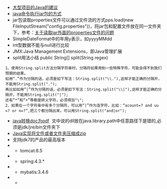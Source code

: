 - [大型项目的Java的建议](https://blog.csdn.net/r1037/article/details/78355844)
- [java命令执行jar包的方式](https://www.cnblogs.com/zpbolgs/p/7267384.html)
- jar包读取properties文件可以通过文件流的方式pps.load(new FileInputStream("config.properties"))，将jar包和配置文件放在同一文件夹下，参考：[关于读取jar外面的properties文件的问题](https://blog.csdn.net/j2ee_me/article/details/5817711)
- SimpleDateFormat中的年用y表示，如yyyyMMdd
- int型数据不能与null进行比较
- JMX:Java Management Extensions，即Java管理扩展
- split用法小结 public String[] split(String regex)
```
1、使用String.split方法分隔字符串时，分隔符如果用到一些特殊字符，可能会得不到我们预期的结果。
如用“.”作为分隔的话，必须是如下写法：String.split("\\."),这样才能正确的分隔开，不能用String.split(".");
再比如如用“|”作为分隔的话，必须是如下写法：String.split("\\|"),这样才能正确的分隔开，不能用String.split("|");
还有“*”和“+”等都是转义字符，必须得加"\";
2、如果在一个字符串中有多个分隔符，可以用“|”作为连字符，比如：“acount=? and uu =? or n=?”,把三个都分隔出来，可以用String.split("and|or");
```
- [java转换doc为pdf](http://feifei.im/archives/93)
  文中说的dll放在java.library.path中任意路径下是错的,必须是jdk/jre/bin文件夹下
- [Java实现将文件或者文件夹压缩成zip](https://www.cnblogs.com/zeng1994/p/7862288.html)
- 支持jdk7的产品的最高版本
- - tomcat:8.5
- - spring:4.3.*
- - mybatis:3.4.6
- - 

